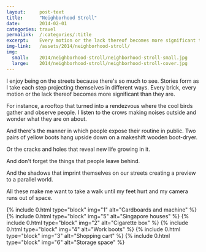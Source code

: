 ```yaml
---
layout:     post-text
title:      "Neighborhood Stroll"
date:       2014-02-01
categories: travel
permalink:  /:categories/:title
excerpt:    Every motion or the lack thereof becomes more significant than they are
img-link:   /assets/2014/neighborhood-stroll/
img:
  small:    2014/neighborhood-stroll/neighborhood-stroll-small.jpg
  large:    2014/neighborhood-stroll/neighborhood-stroll-cover.jpg
---
```


I enjoy being on the streets because there's so much to see. Stories form as I take each step projecting themselves in different ways. Every brick, every motion or the lack thereof becomes more significant than they are.

For instance, a rooftop that turned into a rendezvous where the cool birds gather and observe people. I listen to the crows making noises outside and wonder what they are on about.

And there's the manner in which people expose their routine in public. Two pairs of yellow boots hang upside down on a makeshift wooden boot-dryer.

Or the cracks and holes that reveal new life growing in it.

And don't forget the things that people leave behind.

And the shadows that imprint themselves on our streets creating a preview to a parallel world.

All these make me want to take a walk until my feet hurt and my camera runs out of space.

{% include 0.html type="block" img="1" alt="Cardboards and machine" %}
{% include 0.html type="block" img="5" alt="Singapore houses" %}
{% include 0.html type="block" img="2" alt="Cigarette box" %}
{% include 0.html type="block" img="4" alt="Work boots" %}
{% include 0.html type="block" img="3" alt="Shopping cart" %}
{% include 0.html type="block" img="6" alt="Storage space" %}
